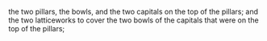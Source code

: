 the two pillars, the bowls, and the two capitals on the top of the pillars; and the two latticeworks to cover the two bowls of the capitals that were on the top of the pillars;
